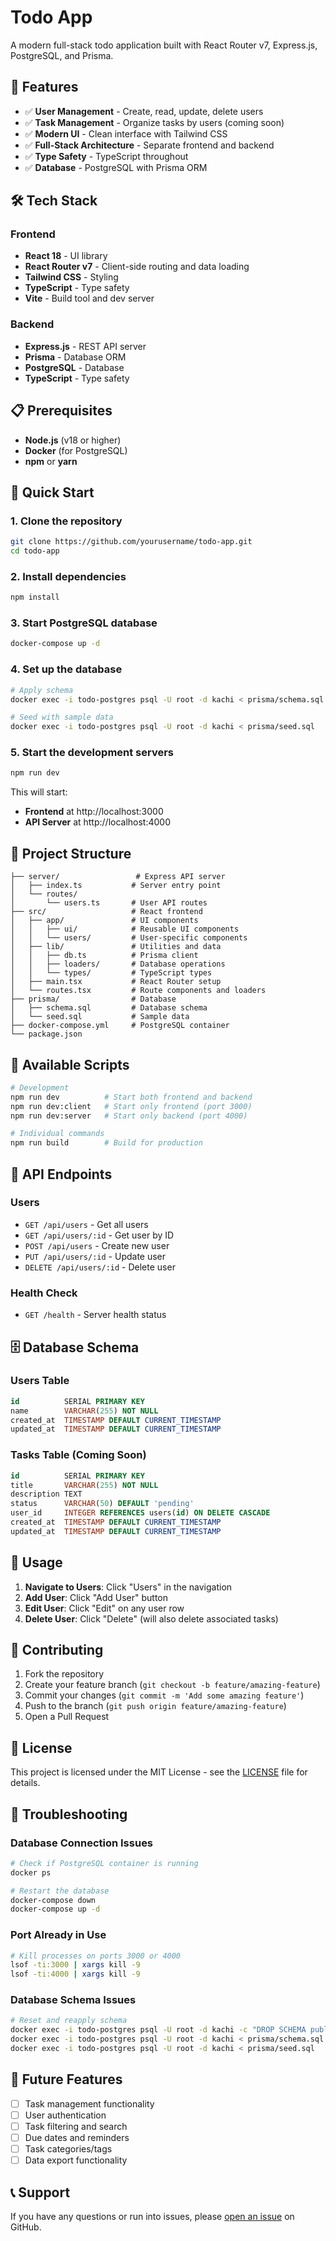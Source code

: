 # Todo App

A modern full-stack todo application built with React Router v7, Express.js, PostgreSQL, and Prisma.

## 🚀 Features

- ✅ **User Management** - Create, read, update, delete users
- ✅ **Task Management** - Organize tasks by users (coming soon)
- ✅ **Modern UI** - Clean interface with Tailwind CSS
- ✅ **Full-Stack Architecture** - Separate frontend and backend
- ✅ **Type Safety** - TypeScript throughout
- ✅ **Database** - PostgreSQL with Prisma ORM

## 🛠️ Tech Stack

### Frontend
- **React 18** - UI library
- **React Router v7** - Client-side routing and data loading
- **Tailwind CSS** - Styling
- **TypeScript** - Type safety
- **Vite** - Build tool and dev server

### Backend
- **Express.js** - REST API server
- **Prisma** - Database ORM
- **PostgreSQL** - Database
- **TypeScript** - Type safety

## 📋 Prerequisites

- **Node.js** (v18 or higher)
- **Docker** (for PostgreSQL)
- **npm** or **yarn**

## 🚀 Quick Start

### 1. Clone the repository
```bash
git clone https://github.com/yourusername/todo-app.git
cd todo-app
```

### 2. Install dependencies
```bash
npm install
```

### 3. Start PostgreSQL database
```bash
docker-compose up -d
```

### 4. Set up the database
```bash
# Apply schema
docker exec -i todo-postgres psql -U root -d kachi < prisma/schema.sql

# Seed with sample data
docker exec -i todo-postgres psql -U root -d kachi < prisma/seed.sql
```

### 5. Start the development servers
```bash
npm run dev
```

This will start:
- **Frontend** at http://localhost:3000
- **API Server** at http://localhost:4000

## 📁 Project Structure

```
├── server/                 # Express API server
│   ├── index.ts           # Server entry point
│   └── routes/
│       └── users.ts       # User API routes
├── src/                   # React frontend
│   ├── app/               # UI components
│   │   ├── ui/            # Reusable UI components
│   │   └── users/         # User-specific components
│   ├── lib/               # Utilities and data
│   │   ├── db.ts          # Prisma client
│   │   ├── loaders/       # Database operations
│   │   └── types/         # TypeScript types
│   ├── main.tsx           # React Router setup
│   └── routes.tsx         # Route components and loaders
├── prisma/                # Database
│   ├── schema.sql         # Database schema
│   └── seed.sql           # Sample data
├── docker-compose.yml     # PostgreSQL container
└── package.json
```

## 🔧 Available Scripts

```bash
# Development
npm run dev          # Start both frontend and backend
npm run dev:client   # Start only frontend (port 3000)
npm run dev:server   # Start only backend (port 4000)

# Individual commands
npm run build        # Build for production
```

## 🔌 API Endpoints

### Users
- `GET /api/users` - Get all users
- `GET /api/users/:id` - Get user by ID
- `POST /api/users` - Create new user
- `PUT /api/users/:id` - Update user
- `DELETE /api/users/:id` - Delete user

### Health Check
- `GET /health` - Server health status

## 🗄️ Database Schema

### Users Table
```sql
id          SERIAL PRIMARY KEY
name        VARCHAR(255) NOT NULL
created_at  TIMESTAMP DEFAULT CURRENT_TIMESTAMP
updated_at  TIMESTAMP DEFAULT CURRENT_TIMESTAMP
```

### Tasks Table (Coming Soon)
```sql
id          SERIAL PRIMARY KEY
title       VARCHAR(255) NOT NULL
description TEXT
status      VARCHAR(50) DEFAULT 'pending'
user_id     INTEGER REFERENCES users(id) ON DELETE CASCADE
created_at  TIMESTAMP DEFAULT CURRENT_TIMESTAMP
updated_at  TIMESTAMP DEFAULT CURRENT_TIMESTAMP
```

## 🎯 Usage

1. **Navigate to Users**: Click "Users" in the navigation
2. **Add User**: Click "Add User" button
3. **Edit User**: Click "Edit" on any user row
4. **Delete User**: Click "Delete" (will also delete associated tasks)

## 🤝 Contributing

1. Fork the repository
2. Create your feature branch (`git checkout -b feature/amazing-feature`)
3. Commit your changes (`git commit -m 'Add some amazing feature'`)
4. Push to the branch (`git push origin feature/amazing-feature`)
5. Open a Pull Request

## 📝 License

This project is licensed under the MIT License - see the [LICENSE](LICENSE) file for details.

## 🐛 Troubleshooting

### Database Connection Issues
```bash
# Check if PostgreSQL container is running
docker ps

# Restart the database
docker-compose down
docker-compose up -d
```

### Port Already in Use
```bash
# Kill processes on ports 3000 or 4000
lsof -ti:3000 | xargs kill -9
lsof -ti:4000 | xargs kill -9
```

### Database Schema Issues
```bash
# Reset and reapply schema
docker exec -i todo-postgres psql -U root -d kachi -c "DROP SCHEMA public CASCADE; CREATE SCHEMA public;"
docker exec -i todo-postgres psql -U root -d kachi < prisma/schema.sql
docker exec -i todo-postgres psql -U root -d kachi < prisma/seed.sql
```

## 🔮 Future Features

- [ ] Task management functionality
- [ ] User authentication
- [ ] Task filtering and search
- [ ] Due dates and reminders
- [ ] Task categories/tags
- [ ] Data export functionality

## 📞 Support

If you have any questions or run into issues, please [open an issue](https://github.com/yourusername/todo-app/issues) on GitHub.
